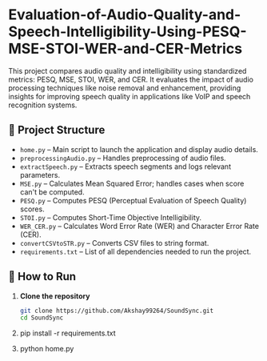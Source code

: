 # Evaluation-of-Audio-Quality-and-Speech-Intelligibility-Using-PESQ-MSE-STOI-WER-and-CER-Metrics
This project compares audio quality and intelligibility using standardized metrics: PESQ, MSE, STOI, WER, and CER. It evaluates the impact of audio processing techniques like noise removal and enhancement, providing insights for improving speech quality in applications like VoIP and speech recognition systems.

## 📁 Project Structure

- `home.py` – Main script to launch the application and display audio details.
- `preprocessingAudio.py` – Handles preprocessing of audio files.
- `extractSpeech.py` – Extracts speech segments and logs relevant parameters.
- `MSE.py` – Calculates Mean Squared Error; handles cases when score can't be computed.
- `PESQ.py` – Computes PESQ (Perceptual Evaluation of Speech Quality) scores.
- `STOI.py` – Computes Short-Time Objective Intelligibility.
- `WER_CER.py` – Calculates Word Error Rate (WER) and Character Error Rate (CER).
- `convertCSVtoSTR.py` – Converts CSV files to string format.
- `requirements.txt` – List of all dependencies needed to run the project.

## 🚀 How to Run

1. **Clone the repository**

   ```bash
   git clone https://github.com/Akshay99264/SoundSync.git
   cd SoundSync
2. pip install -r requirements.txt
3. python home.py


